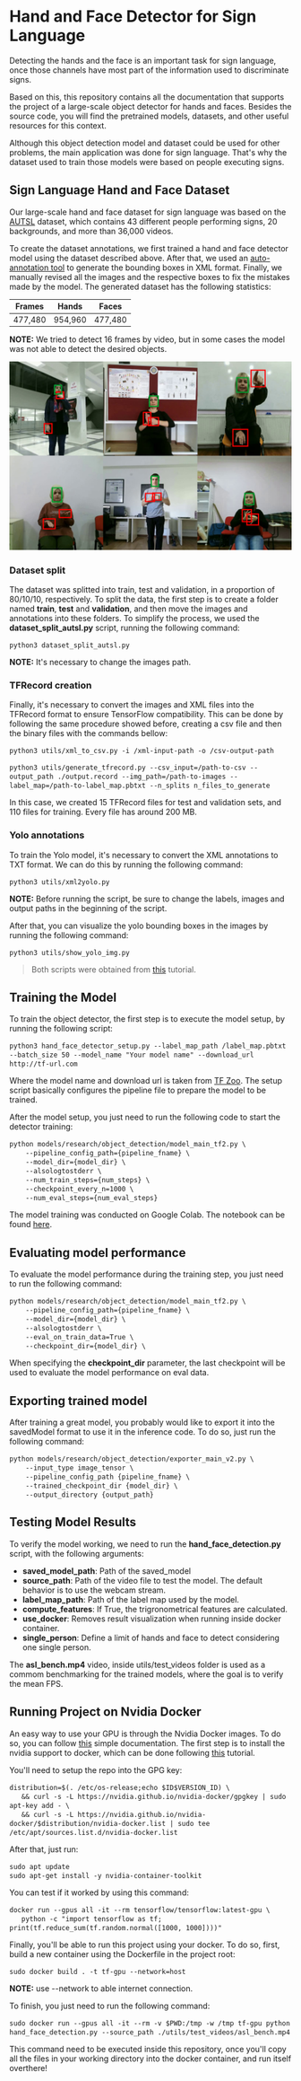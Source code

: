 # Hand and Face Detector for Sign Language

Detecting the hands and the face is an important task for sign language, once those channels have most part of the information used to discriminate signs.

Based on this, this repository contains all the documentation that supports the project of a large-scale object detector for hands and faces. Besides the source code, you will find the pretrained models, datasets, and other useful resources for this context.

Although this object detection model and dataset could be used for other problems, the main application was done for sign language. That's why the dataset used to train those models were based on people executing signs. 

## Sign Language Hand and Face Dataset
Our large-scale hand and face dataset for sign language was based on the [AUTSL](https://chalearnlap.cvc.uab.cat/dataset/40/description/) dataset, which contains 43 different people performing signs, 20 backgrounds, and more than 36,000 videos.

To create the dataset annotations, we first trained a hand and face detector model using the dataset described above. After that, we used an [auto-annotation tool](https://github.com/AlvaroCavalcante/auto_annotate) to generate the bounding boxes in XML format. Finally, we manually revised all the images and the respective boxes to fix the mistakes made by the model. The generated dataset has the following statistics:

| Frames  | Hands  | Faces  |
|---|---|---|
| 477,480  |  954,960 | 477,480

**NOTE:** We tried to detect 16 frames by video, but in some cases the model was not able to detect the desired objects.

![Image](/assets/hand_face_example.png "Annotated dataset")

### Dataset split
The dataset was splitted into train, test and validation, in a proportion of 80/10/10, respectively. To split the data, the first step is to create a folder named **train**, **test** and **validation**, and then move the images and annotations into these folders. To simplify the process, we used the **dataset_split_autsl.py** script, running the following command:
```
python3 dataset_split_autsl.py
``` 
**NOTE:** It's necessary to change the images path. 

### TFRecord creation
Finally, it's necessary to convert the images and XML files into the TFRecord format to ensure TensorFlow compatibility. This can be done by following the same procedure showed before, creating a csv file and then the binary files with the commands bellow:

```
python3 utils/xml_to_csv.py -i /xml-input-path -o /csv-output-path
```
```
python3 utils/generate_tfrecord.py --csv_input=/path-to-csv --output_path ./output.record --img_path=/path-to-images --label_map=/path-to-label_map.pbtxt --n_splits n_files_to_generate 
```
In this case, we created 15 TFRecord files for test and validation sets, and 110 files for training. Every file has around 200 MB.

### Yolo annotations
To train the Yolo model, it's necessary to convert the XML annotations to TXT format. We can do this by running the following command:
```
python3 utils/xml2yolo.py
```
**NOTE:** Before running the script, be sure to change the labels, images and output paths in the beginning of the script.

After that, you can visualize the yolo bounding boxes in the images by running the following command:
```
python3 utils/show_yolo_img.py
```
> Both scripts were obtained from [this](https://towardsdatascience.com/convert-pascal-voc-xml-to-yolo-for-object-detection-f969811ccba5) tutorial.

## **Training the Model**
To train the object detector, the first step is to execute the model setup, by running the following script:

```
python3 hand_face_detector_setup.py --label_map_path /label_map.pbtxt --batch_size 50 --model_name "Your model name" --download_url http://tf-url.com
```

Where the model name and download url is taken from [TF Zoo](https://github.com/tensorflow/models/blob/master/research/object_detection/g3doc/tf2_detection_zoo.md). The setup script basically configures the pipeline file to prepare the model to be trained.

After the model setup, you just need to run the following code to start the detector training:
```
python models/research/object_detection/model_main_tf2.py \
    --pipeline_config_path={pipeline_fname} \
    --model_dir={model_dir} \
    --alsologtostderr \
    --num_train_steps={num_steps} \
    --checkpoint_every_n=1000 \
    --num_eval_steps={num_eval_steps}
```
The model training was conducted on Google Colab. The notebook can be found [here](https://colab.research.google.com/drive/1209hYjuj449H-H_jfXLMdvnSgHYWgsq0?usp=sharing).

## **Evaluating model performance**
To evaluate the model performance during the training step, you just need to run the following command:

```
python models/research/object_detection/model_main_tf2.py \
    --pipeline_config_path={pipeline_fname} \
    --model_dir={model_dir} \
    --alsologtostderr \
    --eval_on_train_data=True \
    --checkpoint_dir={model_dir} \
```

When specifying the **checkpoint_dir** parameter, the last checkpoint will be used to evaluate the model performance on eval data.

## Exporting trained model
After training a great model, you probably would like to export it into the savedModel format to use it in the inference code. To do so, just run the following command:

```
python models/research/object_detection/exporter_main_v2.py \
    --input_type image_tensor \
    --pipeline_config_path {pipeline_fname} \
    --trained_checkpoint_dir {model_dir} \
    --output_directory {output_path}
```

## Testing Model Results
To verify the model working, we need to run the **hand_face_detection.py** script, with the following arguments:

- **saved_model_path**: Path of the saved_model
- **source_path**: Path of the video file to test the model. The default behavior is to use the webcam stream.
- **label_map_path**: Path of the label map used by the model.
- **compute_features**: If True, the trigronometrical features are calculated. 
- **use_docker**: Removes result visualization when running inside docker container.
- **single_person**: Define a limit of hands and face to detect considering one single person.

The **asl_bench.mp4** video, inside utils/test_videos folder is used as a commom benchmarking for the trained models, where the goal is to verify the mean FPS.

## Running Project on Nvidia Docker
An easy way to use your GPU is through the Nvidia Docker images. To do so, you can follow [this](https://www.tensorflow.org/install/docker?hl=pt-br) simple documentation. The first step is to install the nvidia support to docker, which can be done following [this](https://docs.nvidia.com/datacenter/cloud-native/container-toolkit/install-guide.html#docker) tutorial.

You'll need to setup the repo into the GPG key:
```
distribution=$(. /etc/os-release;echo $ID$VERSION_ID) \
   && curl -s -L https://nvidia.github.io/nvidia-docker/gpgkey | sudo apt-key add - \
   && curl -s -L https://nvidia.github.io/nvidia-docker/$distribution/nvidia-docker.list | sudo tee /etc/apt/sources.list.d/nvidia-docker.list
```
After that, just run:
```
sudo apt update
sudo apt-get install -y nvidia-container-toolkit
```
You can test if it worked by using this command:
```
docker run --gpus all -it --rm tensorflow/tensorflow:latest-gpu \
   python -c "import tensorflow as tf; print(tf.reduce_sum(tf.random.normal([1000, 1000])))"
```
Finally, you'll be able to run this project using your docker. To do so, first, build a new container using the Dockerfile in the project root:
```
sudo docker build . -t tf-gpu --network=host
```
**NOTE:** use --network to able internet connection.

To finish, you just need to run the following command:
```
sudo docker run --gpus all -it --rm -v $PWD:/tmp -w /tmp tf-gpu python hand_face_detection.py --source_path ./utils/test_videos/asl_bench.mp4
```

This command need to be executed inside this repository, once you'll copy all the files in your working directory into the docker container, and run itself overthere! 